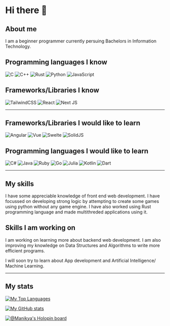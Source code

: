 # Hi there 👋

<!--
**Manikya-Sharma/Manikya-Sharma** is a ✨ _special_ ✨ repository because its `README.md` (this file) appears on your GitHub profile.

Here are some ideas to get you started:

- 🔭 I’m currently working on ...
- 🌱 I’m currently learning ...
- 👯 I’m looking to collaborate on ...
- 🤔 I’m looking for help with ...
- 💬 Ask me about ...
- 📫 How to reach me: ...
- 😄 Pronouns: ...
- ⚡ Fun fact: ...
-->

## About me

I am a beginner programmer currently persuing Bachelors in Information Technology.

## Programming languages I know

![C](https://img.shields.io/badge/c-%2300599C.svg?style=for-the-badge&logo=c&logoColor=white)
![C++](https://img.shields.io/badge/c++-%2300599C.svg?style=for-the-badge&logo=c%2B%2B&logoColor=white)
![Rust](https://img.shields.io/badge/rust-%23000000.svg?style=for-the-badge&logo=rust&logoColor=white)
![Python](https://img.shields.io/badge/python-3670A0?style=for-the-badge&logo=python&logoColor=ffdd54)
![JavaScript](https://img.shields.io/badge/javascript-%23323330.svg?style=for-the-badge&logo=javascript&logoColor=%23F7DF1E)

## Frameworks/Libraries I know

![TailwindCSS](https://img.shields.io/badge/tailwindcss-%2338B2AC.svg?style=for-the-badge&logo=tailwind-css&logoColor=white)
![React](https://img.shields.io/badge/react-%2320232a.svg?style=for-the-badge&logo=react&logoColor=%2361DAFB)
![Next JS](https://img.shields.io/badge/Next-black?style=for-the-badge&logo=next.js&logoColor=white)

---

## Frameworks/Libraries I would like to learn

![Angular](https://img.shields.io/badge/angular-%23DD0031.svg?style=for-the-badge&logo=angular&logoColor=white)
![Vue](https://img.shields.io/badge/Vue%20js-35495E?style=for-the-badge&logo=vuedotjs&logoColor=4FC08D)
![Swelte](https://img.shields.io/badge/Svelte-4A4A55?style=for-the-badge&logo=svelte&logoColor=FF3E00)
![SolidJS](https://img.shields.io/badge/Solid%20JS-2C4F7C?style=for-the-badge&logo=solid&logoColor=white)

## Programming languages I would like to learn

![C#](https://img.shields.io/badge/c%23-%23239120.svg?style=for-the-badge&logo=c-sharp&logoColor=white)
![Java](https://img.shields.io/badge/java-%23ED8B00.svg?style=for-the-badge&logo=openjdk&logoColor=white)
![Ruby](https://img.shields.io/badge/ruby-%23CC342D.svg?style=for-the-badge&logo=ruby&logoColor=white)
![Go](https://img.shields.io/badge/go-%2300ADD8.svg?style=for-the-badge&logo=go&logoColor=white)
![Julia](https://img.shields.io/badge/-Julia-9558B2?style=for-the-badge&logo=julia&logoColor=white)
![Kotlin](https://img.shields.io/badge/kotlin-%237F52FF.svg?style=for-the-badge&logo=kotlin&logoColor=white)
![Dart](https://img.shields.io/badge/Dart-0175C2?style=for-the-badge&logo=dart&logoColor=white)

---

## My skills

I have some appreciable knowledge of front end web development. I have focussed on developing strong logic by attempting to create some games using python without any game engine. I have also worked using Rust programming language and made multithreded applications using it.

## Skills I am working on

I am working on learning more about backend web development. I am also improving my knowledge on Data Structures and Algorithms to write more efficient programs.

I will soon try to learn about App development and Artificial Intelligence/ Machine Learning.

---

## My stats

[![My Top Languages](https://github-readme-stats.vercel.app/api/top-langs/?username=Manikya-Sharma&theme=tokyonight&bg_color=000000&langs_count=8&layout=donut&border_radius=4.5&custom_title=Top%20Languages)](https://github.com/anuraghazra/github-readme-stats)

[![My GitHub stats](https://github-readme-stats.vercel.app/api?username=Manikya-Sharma&show=prs_merged,prs_merged_percentage&show_icons=true&theme=transparent&hide_rank=true)](https://github.com/anuraghazra/github-readme-stats)

[![@Manikya's Holopin board](https://holopin.me/manikyasharma)](https://holopin.io/@manikyasharma)
